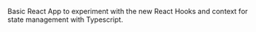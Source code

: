 Basic React App to experiment with the new React Hooks and context for state management with Typescript.

